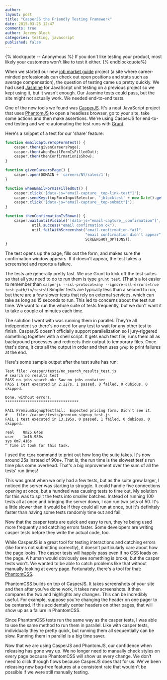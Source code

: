 ```yaml
---
author: 
layout: post
title: "CasperJS the Friendly Testing Framework"
date: 2015-03-25 12:47
comments: true
author: Jeremy Block
categories: testing, javascript 
published: false
---
```

{% blockquote -- Anonymous %}
If you don't like testing your product, most likely your customers won't like to test it either.
{% endblockquote%}

When we started our new [job market guide](http://www.theladders.com/careers/search) 
project (a site where career-minded professionals can check out open positions
and stats such as average compensation), the question of testing came up pretty
quickly. We had used [Jasmine](http://jasmine.github.io/) for 
JavaScript unit testing on a previous project so we kept using it, but it wasn't enough.
Our Jasmine tests could pass, but the site might not actually work. We needed
end-to-end tests.

One of the new tools we found was [CasperJS](http://casperjs.org/). It's a neat
JavaScript project that uses [PhantomJS](http://phantomjs.org/) to open a headless
browser, go to your site, take some actions and then make assertions. We're using
CasperJS for end-to-end testing and we're automating the test runs with 
[Grunt](http://gruntjs.com/).

Here's a snippet of a test for our 'share' feature:
``` javascript
function emailCaptureTopFormTest() {
    casper.then(givenCareersPage);
    casper.then(whenEmailFormIsFilledOut);
    casper.then(thenConfirmationIsShow);
}

function givenCareersPage() {
    casper.open(DOMAIN + 'careers/NY/sales/1');
}

function whenEmailFormIsFilledOut() {
    casper.click('[data-js="email-capture__top-link-test"]');
    casper.sendKeys(topFormInputSelector, 'jblocktest' + new Date().getTime() + '@theladders.net');
    casper.click('[data-js="email-capture__top-submit"]');
}

function thenConfirmationIsShown() {
    casper.waituntilVisible('[data-js="email-capture__confirmation"]', 
            util.success("email confirmation ok"),
            util.failWithScreenshot("email-confirmation-fail", 
                                    "email confirmation didn't appear", 
                                    SCREENSHOT_OPTIONS));
}
```  

The test opens up the page, fills out the form, and makes sure the confirmation 
window appears. If it doesn't appear, the test takes a screenshot and reports a failure.

The tests are generally pretty fast. We use Grunt to kick off the test suites 
so that all you need to do to run them is type `grunt test`. (That's a lot
easier to remember than `casperjs --ssl-protocol=any --ignore-ssl-errors=true
test path/to/tests`!) Simpler tests are typically less than a second to run,
but there are a few slower tests that rely on external services, which can
take as long as 15 seconds to run. This led to concerns about the test run
time. We want to run the whole suite of tests frequently, but we don't want it
to take a couple of minutes each time.

The solution I went with was running them in parallel. They're all independent
so there's no need for any test to wait for any other test to finish. CasperJS
doesn't officially support parallelization so I jury-riggered something together
with a shell script. It gets each test file, runs them all as background processes
and redirects their output to temporary files. Once that's done, it cats all the 
output in order and then uses `grep` to print failures at the end.

Here's some sample output after the test suite has run:
```text
Test file: /casper/tests/no_search_results_test.js
# search no results test
PASS no-jobs-search-ok: Saw no jobs container
PASS 1 test executed in 2.227s, 1 passed, 0 failed, 0 dubious, 0 skipped.

Done, without errors.
*********************************

FAIL PremiumSignupTestfail:  Expected pricing form. Didn't see it.  
#    file: /casper/tests/premium_signup_test.js
FAIL 1 test executed in 13.195s, 0 passed, 1 failed, 0 dubious, 0 skipped.

real	0m25.646s
user	1m16.980s
sys	0m7.416s
^ Time it took for this task.
```

I used the `time` command to print out how long the suite takes. It's now
around 25s instead of 90s+. That is, the run time is the slowest test's run
time plus some overhead. That's a big improvement over the sum of all the tests'
 run times!

This was great when we only had a few tests, but as the suite grew larger, I 
noticed the server was starting to struggle. It could handle five connections
 opening at once, but a hundred was causing tests to time out. My solution for
this was to split the tests into smaller batches. Instead of running 100 tests 
all at once and bringing the server down, I can run two sets of 50. It's a 
little slower than it would be if they could all run at once, but it's definitely 
faster than having some tests randomly time out and fail.

Now that the casper tests are quick and easy to run, they're being used more 
frequently and catching errors faster. Some developers are writing casper tests 
before they write the actual code, too. 

While CasperJS is a great tool for testing interactions and catching errors (like 
forms not submitting correctly), it doesn't particularly care about how the page 
looks. The casper tests will happily pass even if no CSS loads on the page. A 
human would obviously see something is broke, but the casper tests won't. We 
wanted to be able to catch problems like that without manually looking at 
every page. Fortunately, there's a tool for that: 
[PhantomCSS](https://github.com/Huddle/PhantomCSS).

PhantomCSS builds on top of CasperJS. It takes screenshots of your 
site and then after you've done work, it takes new screenshots. It then compares 
the two and highlights any changes. This can be incredibly useful. For example, 
suppose you're changing the header on one pager to be centered. If this accidentally 
center headers on other pages, that will show up as a failure in PhantomCSS.

Since PhantomCSS tests run the same way as the casper tests, I was able to use the 
same method to run them in parallel. Like with casper tests, individually they're 
pretty quick, but running them all sequentially can be slow. Running them in 
parallel is a big time saver.

Now that we are using CasperJS and PhantomJS, our confidence when releasing has 
gone way up. We no longer need to manually check styles on every page because 
PhantomCSS will show us every change. We don’t need to click through flows because 
CasperJS does that for us. We've been releasing new bug-free features at a consistent 
rate that wouldn't be possible if we were still manually testing.

